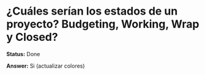 # ¿Cuáles serían los estados de un proyecto? Budgeting, Working, Wrap y Closed?

**Status:** Done

**Answer:** Si (actualizar colores)

